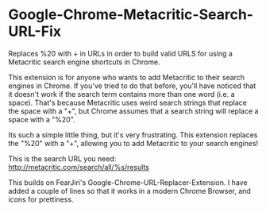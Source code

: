 Google-Chrome-Metacritic-Search-URL-Fix
=======================================

Replaces %20 with + in URLs in order to build valid URLS for using a Metacritic search engine shortcuts in Chrome.

This extension is for anyone who wants to add Metacritic to their search engines in Chrome. If you've tried to do that before, you'll have noticed that it doesn't work if the search term contains more than one word (i.e. a space). That's because Metacritic uses weird search strings that replace the space with a "+", but Chrome assumes that a search string will replace a space with a "%20".

Its such a simple little thing, but it's very frustrating. This extension replaces the "%20" with a "+", allowing you to add Metacritic to your search engines!

This is the search URL you need: http://metacritic.com/search/all/%s/results

This builds on FearJiri's Google-Chrome-URL-Replacer-Extension. I have added a couple of lines so that it works in a modern Chrome Browser, and icons for prettiness.
